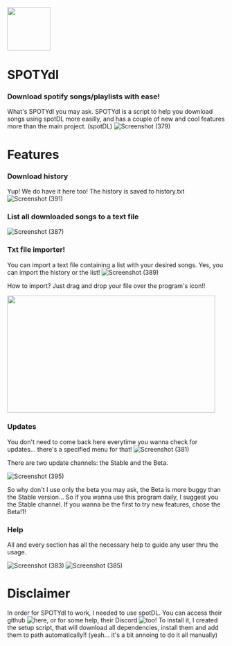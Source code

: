 <img src="https://user-images.githubusercontent.com/85069997/163675739-355dc669-721e-4d55-9f31-1fc56d59cff5.png" width="100" height="100">

# SPOTYdl

### Download spotify songs/playlists with ease!

What's SPOTYdl you may ask. SPOTYdl is a script to help you download songs using spotDL more easilly, and has a couple of new and cool features more than the main project. (spotDL)
![Screenshot (379)](https://user-images.githubusercontent.com/85069997/163430374-f29fdf32-eb2e-46e0-8f9c-706d7d316194.png)

# Features
### Download history
Yup! We do have it here too! The history is saved to history.txt
![Screenshot (391)](https://user-images.githubusercontent.com/85069997/163460646-517b4f35-1f84-4c25-b135-766f69229389.png)

### List all downloaded songs to a text file
![Screenshot (387)](https://user-images.githubusercontent.com/85069997/163459542-d1426a28-c36d-48fa-8d0c-9ec4bb859f4a.png)

### Txt file importer!
You can import a text file containing a list with your desired songs. Yes, you can import the history or the list!
![Screenshot (389)](https://user-images.githubusercontent.com/85069997/163460056-2d6753cb-c8ef-4590-b8e1-543b7a774cbc.png)

How to import? Just drag and drop your file over the program's icon!!

<img src="https://user-images.githubusercontent.com/85069997/163463744-6f12d9f9-49b5-49ce-86f4-a2ef63043359.gif" width="480" height="270">

### Updates
You don't need to come back here everytime you wanna check for updates... there's a specified menu for that!
![Screenshot (381)](https://user-images.githubusercontent.com/85069997/163431946-9836a417-53b6-4cb0-b701-8408fea4e3cf.png)

There are two update channels: the Stable and the Beta.

![Screenshot (395)](https://user-images.githubusercontent.com/85069997/163462749-110dd6fb-9d06-4d39-905f-1be848d00be6.png)

So why don't I use only the beta you may ask, the Beta is more buggy than the Stable version... So if you wanna use this program daily, I suggest you the Stable channel. If you wanna be the first to try new features, chose the Beta!1!


### Help
All and every section has all the necessary help to guide any user thru the usage.

![Screenshot (383)](https://user-images.githubusercontent.com/85069997/163458730-75ab650a-0606-493d-b64c-5f7a74052916.png)
![Screenshot (385)](https://user-images.githubusercontent.com/85069997/163458874-095b0c42-1391-4939-bc5e-9c15c4b98cd7.png)

# Disclaimer
In order for SPOTYdl to work, I needed to use spotDL. You can access their github ![here](https://github.com/spotDL), or for some help, their Discord ![too](https://discord.gg/xCa23pwJWY)! To install it, I created the setup script, that will download all dependencies, install them and add them to path automatically!! (yeah... it's a bit annoing to do it all manually)
